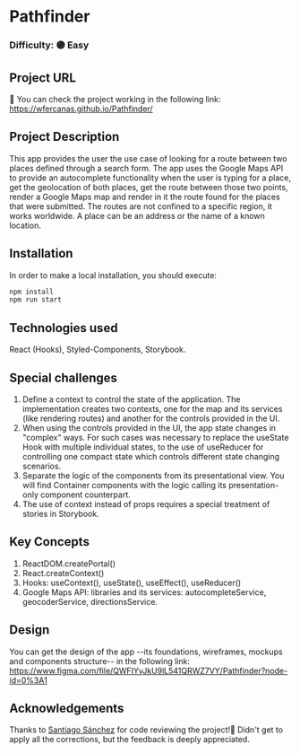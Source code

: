 # Pathfinder

### Difficulty: 🟣 Easy

## Project URL

🚀 You can check the project working in the following link: https://wfercanas.github.io/Pathfinder/

## Project Description

This app provides the user the use case of looking for a route between two places defined through a search form. The app uses the Google Maps API to provide an autocomplete functionality when the user is typing for a place, get the geolocation of both places, get the route between those two points, render a Google Maps map and render in it the route found for the places that were submitted.
The routes are not confined to a specific region, it works worldwide. A place can be an address or the name of a known location.

## Installation

In order to make a local installation, you should execute:

```bash
npm install
npm run start
```

## Technologies used

React (Hooks), Styled-Components, Storybook.

## Special challenges

1. Define a context to control the state of the application. The implementation creates two contexts, one for the map and its services (like rendering routes) and another for the controls provided in the UI.
2. When using the controls provided in the UI, the app state changes in "complex" ways. For such cases was necessary to replace the useState Hook with multiple individual states, to the use of useReducer for controlling one compact state which controls different state changing scenarios.
3. Separate the logic of the components from its presentational view. You will find Container components with the logic calling its presentation-only component counterpart.
4. The use of context instead of props requires a special treatment of stories in Storybook.

## Key Concepts

1. ReactDOM.createPortal()
2. React.createContext()
3. Hooks: useContext(), useState(), useEffect(), useReducer()
4. Google Maps API: libraries and its services: autocompleteService, geocoderService, directionsService.

## Design
You can get the design of the app --its foundations, wireframes, mockups and components structure-- in the following link:
https://www.figma.com/file/QWFIYyJkU9lL541QRWZ7VY/Pathfinder?node-id=0%3A1

## Acknowledgements
Thanks to [Santiago Sánchez](https://twitter.com/gh0stl1m) for code reviewing the project!💚
Didn't get to apply all the corrections, but the feedback is deeply appreciated.